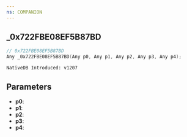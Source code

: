 ```yaml
---
ns: COMPANION
---
```

## _0x722FBE08EF5B87BD

```c
// 0x722FBE08EF5B87BD
Any _0x722FBE08EF5B87BD(Any p0, Any p1, Any p2, Any p3, Any p4);
```

```
NativeDB Introduced: v1207
```

## Parameters
* **p0**:
* **p1**:
* **p2**:
* **p3**:
* **p4**:
